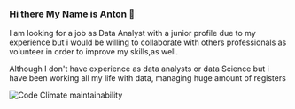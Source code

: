 ### Hi there My Name is Anton 👋

I am looking for a job as Data Analyst with a junior profile due to my experience but i would be willing to collaborate with others professionals as volunteer in order to improve my skills,as well.

Although I don't have experience as data analysts or data Science but i have been working all my life with data, managing huge amount of registers

![Code Climate maintainability](https://img.shields.io/codeclimate/maintainability/Anton/111)
<!--
**AntonSobrinoLopez/AntonSobrinoLopez** is a ✨ _special_ ✨ repository because its `README.md` (this file) appears on your GitHub profile.

Here are some ideas to get you started:

- 🔭 I’m currently working on ...
- 🌱 I’m currently learning ...
- 👯 I’m looking to collaborate on ...
- 🤔 I’m looking for help with ...
- 💬 Ask me about ...
- 📫 How to reach me: ...
- 😄 Pronouns: ...
- ⚡ Fun fact: ...
-->
